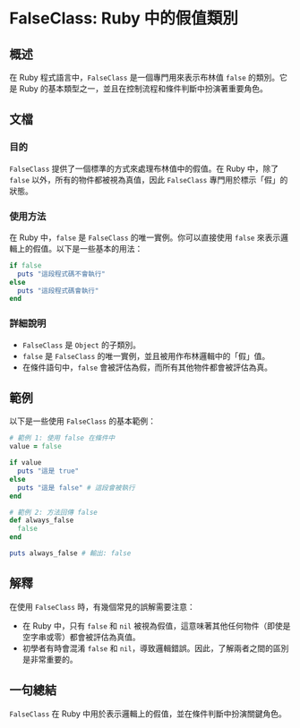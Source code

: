 <!--
Meta Description: # FalseClass: Ruby 中的假值類別 ## 概述 在 Ruby 程式語言中，`FalseClass` 是一個專門用來表示布林值 `false` 的類別。它是 Ruby 的基本類型之一，並且在控制流程和條件判斷中扮演著重要角色。 ## 文檔 ### 目的 `FalseClass` 提供了...
Meta Keywords: false, falseclass, ruby, puts, end
-->

# FalseClass: Ruby 中的假值類別

## 概述
在 Ruby 程式語言中，`FalseClass` 是一個專門用來表示布林值 `false` 的類別。它是 Ruby 的基本類型之一，並且在控制流程和條件判斷中扮演著重要角色。

## 文檔
### 目的
`FalseClass` 提供了一個標準的方式來處理布林值中的假值。在 Ruby 中，除了 `false` 以外，所有的物件都被視為真值，因此 `FalseClass` 專門用於標示「假」的狀態。

### 使用方法
在 Ruby 中，`false` 是 `FalseClass` 的唯一實例。你可以直接使用 `false` 來表示邏輯上的假值。以下是一些基本的用法：

```ruby
if false
  puts "這段程式碼不會執行"
else
  puts "這段程式碼會執行"
end
```

### 詳細說明
- `FalseClass` 是 `Object` 的子類別。
- `false` 是 `FalseClass` 的唯一實例，並且被用作布林邏輯中的「假」值。
- 在條件語句中，`false` 會被評估為假，而所有其他物件都會被評估為真。

## 範例
以下是一些使用 `FalseClass` 的基本範例：

```ruby
# 範例 1: 使用 false 在條件中
value = false

if value
  puts "這是 true"
else
  puts "這是 false" # 這段會被執行
end

# 範例 2: 方法回傳 false
def always_false
  false
end

puts always_false # 輸出: false
```

## 解釋
在使用 `FalseClass` 時，有幾個常見的誤解需要注意：
- 在 Ruby 中，只有 `false` 和 `nil` 被視為假值，這意味著其他任何物件（即使是空字串或零）都會被評估為真值。
- 初學者有時會混淆 `false` 和 `nil`，導致邏輯錯誤。因此，了解兩者之間的區別是非常重要的。

## 一句總結
`FalseClass` 在 Ruby 中用於表示邏輯上的假值，並在條件判斷中扮演關鍵角色。